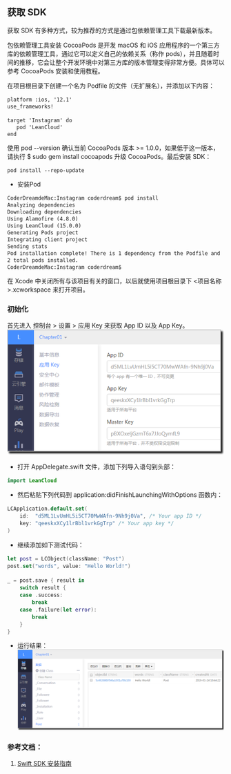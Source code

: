 

## 获取 SDK  

获取 SDK 有多种方式，较为推荐的方式是通过包依赖管理工具下载最新版本。

包依赖管理工具安装
CocoaPods 是开发 macOS 和 iOS 应用程序的一个第三方库的依赖管理工具，通过它可以定义自己的依赖关系（称作 pods），并且随着时间的推移，它会让整个开发环境中对第三方库的版本管理变得非常方便。具体可以参考 CocoaPods 安装和使用教程。


在项目根目录下创建一个名为 Podfile 的文件（无扩展名），并添加以下内容：

```
platform :ios, '12.1'
use_frameworks!

target 'Instagram' do
   pod 'LeanCloud'
end
```
使用 pod --version 确认当前 CocoaPods 版本 >= 1.0.0，如果低于这一版本，请执行 $ sudo gem install cocoapods 升级 CocoaPods。最后安装 SDK：
```
pod install --repo-update
```

- 安装Pod
```
CoderDreamdeMac:Instagram coderdream$ pod install
Analyzing dependencies
Downloading dependencies
Using Alamofire (4.8.0)
Using LeanCloud (15.0.0)
Generating Pods project
Integrating client project
Sending stats
Pod installation complete! There is 1 dependency from the Podfile and 2 total pods installed.
CoderDreamdeMac:Instagram coderdream$
```

在 Xcode 中关闭所有与该项目有关的窗口，以后就使用项目根目录下 <项目名称>.xcworkspace 来打开项目。

### 初始化  

首先进入 控制台 > 设置 > 应用 Key 来获取 App ID 以及 App Key。
![](images\01_Key.png)

- 打开 AppDelegate.swift 文件，添加下列导入语句到头部：
```swift
import LeanCloud
```

- 然后粘贴下列代码到 application:didFinishLaunchingWithOptions 函数内：
```swift
LCApplication.default.set(
    id:  "d5ML1LvUmHL5i5CT70MwWAfn-9Nh9j0Va", /* Your app ID */
    key: "qeeskxXCy1lrBbl1vrkGgTrp" /* Your app key */
)
```

- 继续添加如下测试代码：
```swift
let post = LCObject(className: "Post")
post.set("words", value: "Hello World!")

_ = post.save { result in
    switch result {
    case .success:
        break
    case .failure(let error):
        break
    }
}
```
- 运行结果：
![](images\02_Result.png)

### 参考文档：
1. [Swift SDK 安装指南](https://tab.leancloud.cn/docs/start.html)